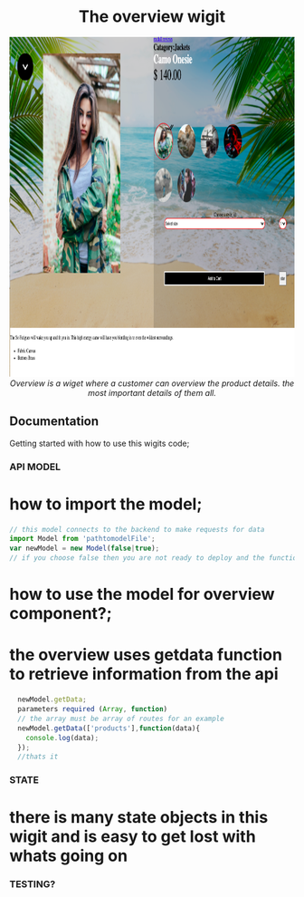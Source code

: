 <h1 align="center"> The overview wigit</h1>

<p align="center">
  <img src="./overview.png" alt="overviewimg" width="800px" height="600px"/>
  <br>
  <i>Overview is a wiget where a customer can overview the product details. the most important details of them all.
  </i>
  <br>
</p>

## Documentation
Getting started with how to use this wigits code;


### API MODEL

# how to import the model;

```javascript
// this model connects to the backend to make requests for data
import Model from 'pathtomodelFile';
var newModel = new Model(false|true);
// if you choose false then you are not ready to deploy and the functionality may be slightly diffrent.

```
# how to use the model for overview component?;
# the overview uses getdata function to retrieve information from the api
```javascript
  newModel.getData;
  parameters required (Array, function)
  // the array must be array of routes for an example
  newModel.getData(['products'],function(data){
    console.log(data);
  });
  //thats it
```

### STATE
  # there is many state objects in this wigit and is easy to get lost with whats going on


### TESTING?



